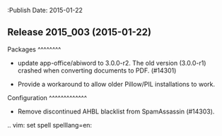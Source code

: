 :Publish Date: 2015-01-22

Release 2015_003 (2015-01-22)
-----------------------------

Packages
^^^^^^^^

* update app-office/abiword to 3.0.0-r2. The old version (3.0.0-r1) crashed
  when converting documents to PDF. (#14301)

* Provide a workaround to allow older Pillow/PIL installations to work.

Configuration
^^^^^^^^^^^^^

* Remove discontinued AHBL blacklist from SpamAssassin (#14303).


.. vim: set spell spelllang=en:

